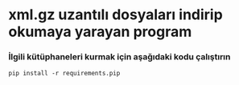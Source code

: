 # xml.gz uzantılı dosyaları indirip okumaya yarayan program

### İlgili kütüphaneleri kurmak için aşağıdaki kodu çalıştırın

`pip install -r requirements.pip`

